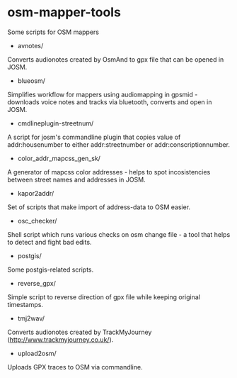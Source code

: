 osm-mapper-tools
================

Some scripts for OSM mappers

* avnotes/

Converts audionotes created by OsmAnd to gpx file that can be opened in JOSM.

* blueosm/

Simplifies workflow for mappers using audiomapping in gpsmid - downloads voice notes and tracks via bluetooth, converts and open in JOSM.

* cmdlineplugin-streetnum/

A script for josm's commandline plugin that copies value of addr:housenumber to either addr:streetnumber or addr:conscriptionnumber.

* color_addr_mapcss_gen_sk/

A generator of mapcss color addresses - helps to spot incosistencies between street names and addresses in JOSM.

* kapor2addr/

Set of scripts that make import of address-data to OSM easier.

* osc_checker/

Shell script which runs various checks on osm change file - a tool that helps to detect and fight bad edits. 

* postgis/

Some postgis-related scripts.

* reverse_gpx/

Simple script to reverse direction of gpx file while keeping original timestamps.

* tmj2wav/

Converts audionotes created by TrackMyJourney (http://www.trackmyjourney.co.uk/).

* upload2osm/

Uploads GPX traces to OSM via commandline.
